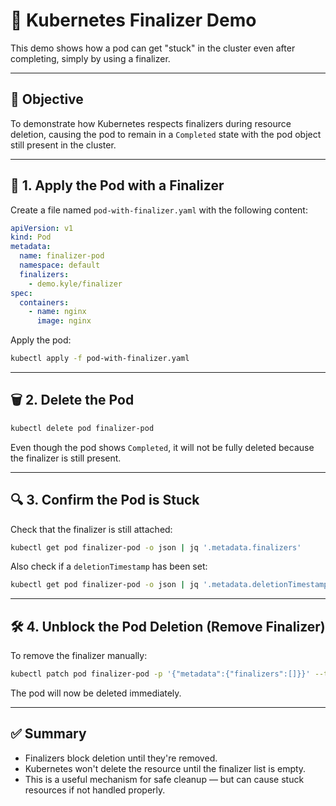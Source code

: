 
# 🧪 Kubernetes Finalizer Demo

This demo shows how a pod can get "stuck" in the cluster even after completing, simply by using a finalizer.

---

## 📌 Objective

To demonstrate how Kubernetes respects finalizers during resource deletion, causing the pod to remain in a `Completed` state with the pod object still present in the cluster.

---

## 📄 1. Apply the Pod with a Finalizer

Create a file named `pod-with-finalizer.yaml` with the following content:

```yaml
apiVersion: v1
kind: Pod
metadata:
  name: finalizer-pod
  namespace: default
  finalizers:
    - demo.kyle/finalizer
spec:
  containers:
    - name: nginx
      image: nginx
```

Apply the pod:

```bash
kubectl apply -f pod-with-finalizer.yaml
```

---

## 🗑️ 2. Delete the Pod

```bash
kubectl delete pod finalizer-pod
```

Even though the pod shows `Completed`, it will not be fully deleted because the finalizer is still present.

---

## 🔍 3. Confirm the Pod is Stuck

Check that the finalizer is still attached:

```bash
kubectl get pod finalizer-pod -o json | jq '.metadata.finalizers'
```

Also check if a `deletionTimestamp` has been set:

```bash
kubectl get pod finalizer-pod -o json | jq '.metadata.deletionTimestamp'
```

---

## 🛠️ 4. Unblock the Pod Deletion (Remove Finalizer)

To remove the finalizer manually:

```bash
kubectl patch pod finalizer-pod -p '{"metadata":{"finalizers":[]}}' --type=merge
```

The pod will now be deleted immediately.

---

## ✅ Summary

- Finalizers block deletion until they're removed.
- Kubernetes won't delete the resource until the finalizer list is empty.
- This is a useful mechanism for safe cleanup — but can cause stuck resources if not handled properly.
